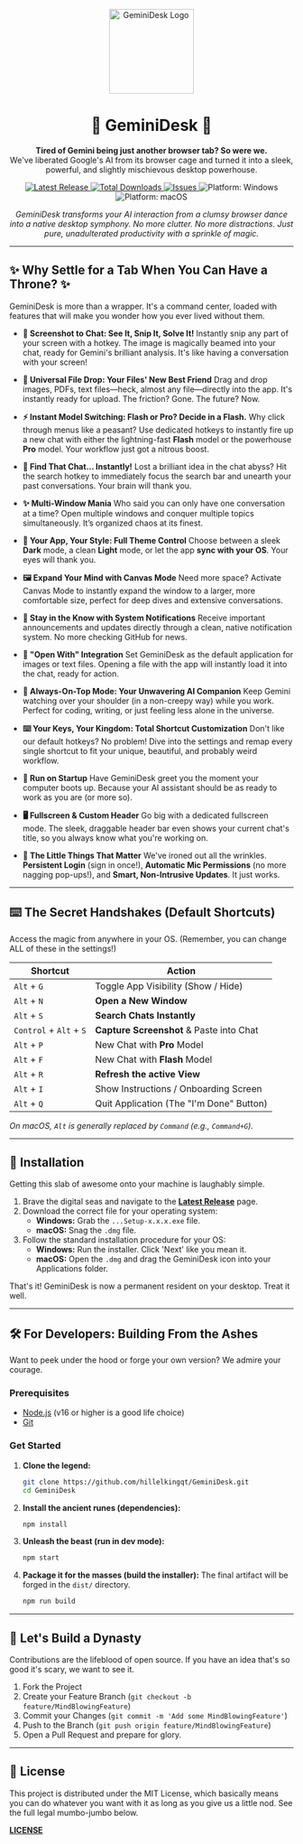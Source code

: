 <p align="center">
  <img src="https://raw.githubusercontent.com/hillelkingqt/GeminiDesk/main/icon.ico" alt="GeminiDesk Logo" width="150">
</p>

<h1 align="center">🚀 GeminiDesk 🚀</h1>

<p align="center">
  <strong>Tired of Gemini being just another browser tab? So were we.</strong>
  <br />
  We've liberated Google's AI from its browser cage and turned it into a sleek, powerful, and slightly mischievous desktop powerhouse.
</p>

<p align="center">
    <a href="https://github.com/hillelkingqt/GeminiDesk/releases/latest">
    <img src="https://img.shields.io/github/v/release/hillelkingqt/GeminiDesk?style=for-the-badge&logo=github&label=Latest%20Release&color=8ab4f8" alt="Latest Release">
  </a>
  <a href="https://github.com/hillelkingqt/GeminiDesk/releases">
    <img src="https://img.shields.io/github/downloads/hillelkingqt/GeminiDesk/total?style=for-the-badge&logo=github&color=c58af9" alt="Total Downloads">
  </a>
    <a href="https://github.com/hillelkingqt/GeminiDesk/issues">
    <img src="https://img.shields.io/github/issues/hillelkingqt/GeminiDesk?style=for-the-badge&logo=github&color=81c995" alt="Issues">
  </a>
  <img src="https://img.shields.io/badge/platform-Windows-0078D6?style=for-the-badge&logo=windows" alt="Platform: Windows">
  <img src="https://img.shields.io/badge/platform-macOS-lightgrey?style=for-the-badge&logo=apple" alt="Platform: macOS">
</p>

<p align="center">
  <em>GeminiDesk transforms your AI interaction from a clumsy browser dance into a native desktop symphony. No more clutter. No more distractions. Just pure, unadulterated productivity with a sprinkle of magic.</em>
</p>

---

## ✨ Why Settle for a Tab When You Can Have a Throne? ✨

GeminiDesk is more than a wrapper. It's a command center, loaded with features that will make you wonder how you ever lived without them.

* **📸 Screenshot to Chat: See It, Snip It, Solve It!**
    Instantly snip any part of your screen with a hotkey. The image is magically beamed into your chat, ready for Gemini's brilliant analysis. It's like having a conversation with your screen!

* **📁 Universal File Drop: Your Files' New Best Friend**
    Drag and drop images, PDFs, text files—heck, almost any file—directly into the app. It's instantly ready for upload. The friction? Gone. The future? Now.

* **⚡️ Instant Model Switching: Flash or Pro? Decide in a Flash.**
    Why click through menus like a peasant? Use dedicated hotkeys to instantly fire up a new chat with either the lightning-fast **Flash** model or the powerhouse **Pro** model. Your workflow just got a nitrous boost.

* **🔎 Find That Chat... Instantly!**
    Lost a brilliant idea in the chat abyss? Hit the search hotkey to immediately focus the search bar and unearth your past conversations. Your brain will thank you.

* **✨ Multi-Window Mania**
    Who said you can only have one conversation at a time? Open multiple windows and conquer multiple topics simultaneously. It’s organized chaos at its finest.

* **🎨 Your App, Your Style: Full Theme Control**
    Choose between a sleek **Dark** mode, a clean **Light** mode, or let the app **sync with your OS**. Your eyes will thank you.

* **🖼️ Expand Your Mind with Canvas Mode**
    Need more space? Activate Canvas Mode to instantly expand the window to a larger, more comfortable size, perfect for deep dives and extensive conversations.

* **🔔 Stay in the Know with System Notifications**
    Receive important announcements and updates directly through a clean, native notification system. No more checking GitHub for news.

* **🤝 "Open With" Integration**
    Set GeminiDesk as the default application for images or text files. Opening a file with the app will instantly load it into the chat, ready for action.

* **📌 Always-On-Top Mode: Your Unwavering AI Companion**
    Keep Gemini watching over your shoulder (in a non-creepy way) while you work. Perfect for coding, writing, or just feeling less alone in the universe.

* **⌨️ Your Keys, Your Kingdom: Total Shortcut Customization**
    Don't like our default hotkeys? No problem! Dive into the settings and remap every single shortcut to fit your unique, beautiful, and probably weird workflow.

* **🚀 Run on Startup**
    Have GeminiDesk greet you the moment your computer boots up. Because your AI assistant should be as ready to work as you are (or more so).

* **🖥️ Fullscreen & Custom Header**
    Go big with a dedicated fullscreen mode. The sleek, draggable header bar even shows your current chat's title, so you always know what you're working on.

* **🧠 The Little Things That Matter**
    We've ironed out all the wrinkles. **Persistent Login** (sign in once!), **Automatic Mic Permissions** (no more nagging pop-ups!), and **Smart, Non-Intrusive Updates**. It just works.

---

## ⌨️ The Secret Handshakes (Default Shortcuts)

Access the magic from anywhere in your OS. (Remember, you can change ALL of these in the settings!)

| Shortcut                      | Action                                      |
| ----------------------------- | ------------------------------------------- |
| `Alt` + `G`                   | Toggle App Visibility (Show / Hide)         |
| `Alt` + `N`                   | **Open a New Window** |
| `Alt` + `S`                   | **Search Chats Instantly** |
| `Control` + `Alt` + `S`       | **Capture Screenshot** & Paste into Chat    |
| `Alt` + `P`                   | New Chat with **Pro** Model                 |
| `Alt` + `F`                   | New Chat with **Flash** Model               |
| `Alt` + `R`                   | **Refresh the active View**                 |
| `Alt` + `I`                   | Show Instructions / Onboarding Screen       |
| `Alt` + `Q`                   | Quit Application (The "I'm Done" Button)    |

*On macOS, `Alt` is generally replaced by `Command` (e.g., `Command+G`).*

---

## 💾 Installation

Getting this slab of awesome onto your machine is laughably simple.

1.  Brave the digital seas and navigate to the [**Latest Release**](https://github.com/hillelkingqt/GeminiDesk/releases/latest) page.
2.  Download the correct file for your operating system:
    *   **Windows:** Grab the `...Setup-x.x.x.exe` file.
    *   **macOS:** Snag the `.dmg` file.
3.  Follow the standard installation procedure for your OS:
    *   **Windows:** Run the installer. Click 'Next' like you mean it.
    *   **macOS:** Open the `.dmg` and drag the GeminiDesk icon into your Applications folder.

That's it! GeminiDesk is now a permanent resident on your desktop. Treat it well.

---

## 🛠️ For Developers: Building From the Ashes

Want to peek under the hood or forge your own version? We admire your courage.

### Prerequisites
* [Node.js](https://nodejs.org/) (v16 or higher is a good life choice)
* [Git](https://git-scm.com/)

### Get Started

1.  **Clone the legend:**
    ```sh
    git clone https://github.com/hillelkingqt/GeminiDesk.git
    cd GeminiDesk
    ```

2.  **Install the ancient runes (dependencies):**
    ```sh
    npm install
    ```

3.  **Unleash the beast (run in dev mode):**
    ```sh
    npm start
    ```

4.  **Package it for the masses (build the installer):**
    The final artifact will be forged in the `dist/` directory.
    ```sh
    npm run build
    ```

---

## 🤝 Let's Build a Dynasty

Contributions are the lifeblood of open source. If you have an idea that's so good it's scary, we want to see it.

1.  Fork the Project
2.  Create your Feature Branch (`git checkout -b feature/MindBlowingFeature`)
3.  Commit your Changes (`git commit -m 'Add some MindBlowingFeature'`)
4.  Push to the Branch (`git push origin feature/MindBlowingFeature`)
5.  Open a Pull Request and prepare for glory.

---

## 📜 License

This project is distributed under the MIT License, which basically means you can do whatever you want with it as long as you give us a little nod. See the full legal mumbo-jumbo below.

[**LICENSE**](LICENSE)
